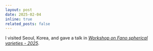 ```yaml
---
layout: post
date: 2025-02-04
inline: true
related_posts: false
---
```


I visited Seoul, Korea, and gave a talk in *<a href = "https://sites.google.com/view/wfsv2025">Workshop on Fano spherical varieties - 2025</a>*.
